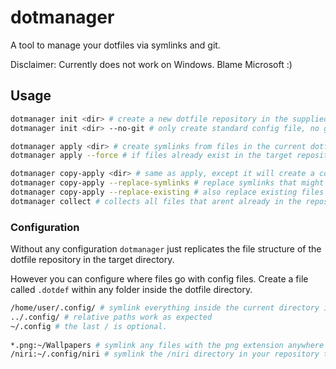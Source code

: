 # dotmanager
A tool to manage your dotfiles via symlinks and git.

Disclaimer: Currently does not work on Windows. Blame Microsoft :)
## Usage
```sh
dotmanager init <dir> # create a new dotfile repository in the supplied directory (or current working dir). (creates a git directory with a standard config file inside)
dotmanager init <dir> --no-git # only create standard config file, no git repository will be created

dotmanager apply <dir> # create symlinks from files in the current dotfile repository to their configured location in your filesystem
dotmanager apply --force # if files already exist in the target repository they will 

dotmanager copy-apply <dir> # same as apply, except it will create a copy of the file instead of a symlink. skip already symlinked files or existing files
dotmanager copy-apply --replace-symlinks # replace symlinks that might already exist with a copy
dotmanager copy-apply --replace-existing # also replace existing files
dotmanager collect # collects all files that arent already in the repository

```
### Configuration
Without any configuration `dotmanager` just replicates the file structure of the dotfile repository in the target directory.

However you can configure where files go with config files. Create a file called `.dotdef` within any folder inside the dotfile directory.
```sh
/home/user/.config/ # symlink everything inside the current directory into this directory
../.config/ # relative paths work as expected
~/.config # the last / is optional.
          
*.png:~/Wallpapers # symlink any files with the png extension anywhere into ~/Wallpapers
/niri:~/.config/niri # symlink the /niri directory in your repository to
```